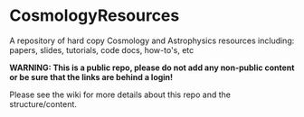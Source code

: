 # CosmologyResources

A repository of hard copy Cosmology and Astrophysics resources including: papers, slides, tutorials, code docs, how-to's, etc 

**WARNING: This is a public repo, please do not add any non-public content or be sure that the links are behind a login!**

Please see the wiki for more details about this repo and the structure/content. 
